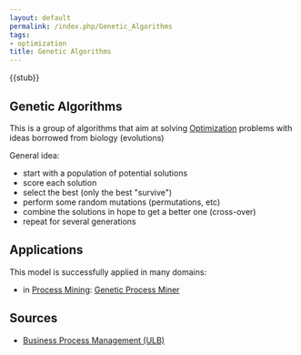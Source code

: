 ```yaml
---
layout: default
permalink: /index.php/Genetic_Algorithms
tags:
- optimization
title: Genetic Algorithms
---
```

{{stub}}

## Genetic Algorithms
This is a group of algorithms that aim at solving [Optimization](Optimization) problems with ideas borrowed from biology (evolutions)

General idea:
- start with a population of potential solutions 
- score each solution
- select the best (only the best "survive")
- perform some random mutations (permutations, etc)
- combine the solutions in hope to get a better one (cross-over)
- repeat for several generations 



## Applications
This model is successfully applied in many domains:
- in [Process Mining](Process_Mining): [Genetic Process Miner](Genetic_Process_Miner)


## Sources
- [Business Process Management (ULB)](Business_Process_Management_(ULB))
